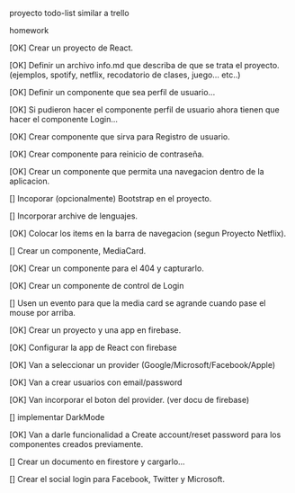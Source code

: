 proyecto todo-list similar a trello


homework

[OK]    Crear un proyecto de React.

[OK]    Definir un archivo info.md que describa de que se trata el proyecto. (ejemplos, spotify, netflix, recodatorio de clases, juego... etc..)

[OK]    Definir un componente que sea perfil de usuario...

[OK]    Si pudieron hacer el componente perfil de usuario ahora tienen que hacer el componente Login...   

[OK]    Crear componente que sirva para Registro de usuario.

[OK]    Crear componente para reinicio de contraseña.

[OK]    Crear un componente que permita una navegacion dentro de la aplicacion.

[]    Incoporar (opcionalmente) Bootstrap en el proyecto.

[]    Incorporar archive de lenguajes.

[OK]    Colocar los items en la barra de navegacion (segun Proyecto Netflix).

[]    Crear un componente, MediaCard.

[OK]    Crear un componente para el 404 y capturarlo.

[OK]    Crear un componente de control de Login

[]    Usen un evento para que la media card se agrande cuando pase el mouse por arriba.

[OK]    Crear un proyecto y una app en firebase.

[OK]    Configurar la app de React con firebase

[OK]    Van a seleccionar un provider (Google/Microsoft/Facebook/Apple)

[OK]    Van a crear usuarios con email/password

[OK]    Van incorporar el boton del provider. (ver docu de firebase)

[]    implementar DarkMode

[OK]    Van a darle funcionalidad a Create account/reset password para los componentes creados previamente.

[]    Crear un documento en firestore y cargarlo...

[]    Crear el social login para Facebook, Twitter y Microsoft.
